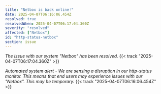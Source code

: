 ```yaml
---
title: "Netbox is back online!"
date: 2025-04-07T06:16:06.454Z
resolved: true
resolvedWhen: 2025-04-07T06:17:04.360Z
severity: "resolved"
affected: ["Netbox"]
id: "http-status-netbox"
section: issue
---
```


*The issue with our system "Netbox" has been resolved.* {{< track "2025-04-07T06:17:04.360Z" >}}

**Automated system alert* - We are sensing a disruption in our http-status monitor. This means that end users may experience issues with our "Netbox". This may be temporary.* {{< track "2025-04-07T06:16:06.454Z" >}}
